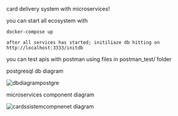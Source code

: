 card delivery system with microservices!

you can start all ecosystem with 

    docker-compose up
    
    after all services has started; initiliaze db hitting on http://localhost:3333/initdb
    
you can test apis with postman  using files in postman_test/ folder


postgresql db diagram

![dbdiagrampostgre](https://user-images.githubusercontent.com/11095906/51806504-8c3b3600-228b-11e9-8214-63dd6fe94381.PNG)


microservices component diagram

![cardssistemcompnenet diagram](https://user-images.githubusercontent.com/11095906/51806749-d83baa00-228e-11e9-9614-0241b2eef8bf.PNG)
